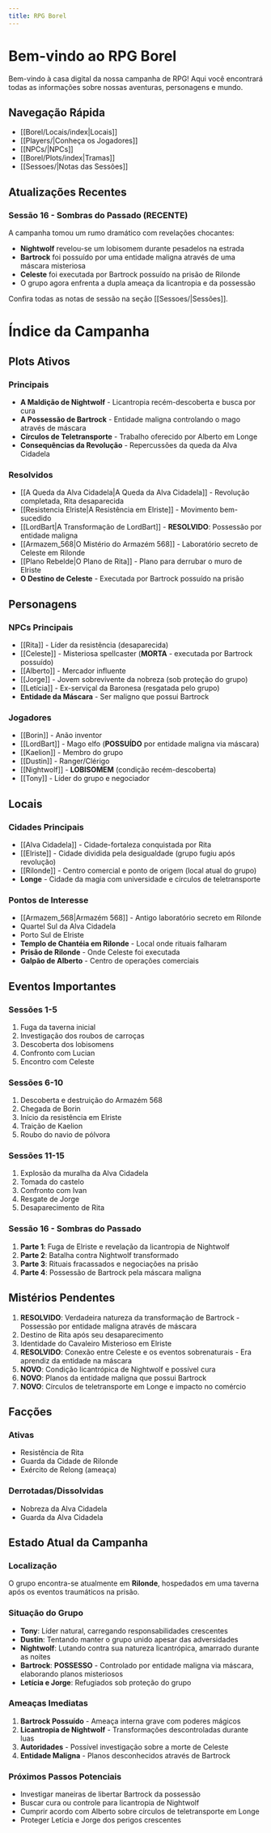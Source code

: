 ```yaml
---
title: RPG Borel
---
```


# Bem-vindo ao RPG Borel

Bem-vindo à casa digital da nossa campanha de RPG! Aqui você encontrará todas as informações sobre nossas aventuras, personagens e mundo.

## Navegação Rápida

- [[Borel/Locais/index|Locais]]
- [[Players/|Conheça os Jogadores]]
- [[NPCs/|NPCs]]
- [[Borel/Plots/index|Tramas]]
- [[Sessoes/|Notas das Sessões]]


## Atualizações Recentes

### Sessão 16 - Sombras do Passado (RECENTE)
A campanha tomou um rumo dramático com revelações chocantes:
- **Nightwolf** revelou-se um lobisomem durante pesadelos na estrada
- **Bartrock** foi possuído por uma entidade maligna através de uma máscara misteriosa
- **Celeste** foi executada por Bartrock possuído na prisão de Rilonde
- O grupo agora enfrenta a dupla ameaça da licantropia e da possessão

Confira todas as notas de sessão na seção [[Sessoes/|Sessões]].

# Índice da Campanha

## Plots Ativos

### Principais
- **A Maldição de Nightwolf** - Licantropia recém-descoberta e busca por cura
- **A Possessão de Bartrock** - Entidade maligna controlando o mago através de máscara
- **Círculos de Teletransporte** - Trabalho oferecido por Alberto em Longe
- **Consequências da Revolução** - Repercussões da queda da Alva Cidadela

### Resolvidos
- [[A Queda da Alva Cidadela|A Queda da Alva Cidadela]] - Revolução completada, Rita desaparecida
- [[Resistencia Elriste|A Resistência em Elriste]] - Movimento bem-sucedido
- [[LordBart|A Transformação de LordBart]] - **RESOLVIDO**: Possessão por entidade maligna
- [[Armazem_568|O Mistério do Armazém 568]] - Laboratório secreto de Celeste em Rilonde
- [[Plano Rebelde|O Plano de Rita]] - Plano para derrubar o muro de Elriste
- **O Destino de Celeste** - Executada por Bartrock possuído na prisão

## Personagens

### NPCs Principais
- [[Rita]] - Líder da resistência (desaparecida)
- [[Celeste]] - Misteriosa spellcaster (**MORTA** - executada por Bartrock possuído)
- [[Alberto]] - Mercador influente
- [[Jorge]] - Jovem sobrevivente da nobreza (sob proteção do grupo)
- [[Letícia]] - Ex-serviçal da Baronesa (resgatada pelo grupo)
- **Entidade da Máscara** - Ser maligno que possui Bartrock

### Jogadores
- [[Borin]] - Anão inventor
- [[LordBart]] - Mago elfo (**POSSUÍDO** por entidade maligna via máscara)
- [[Kaelion]] - Membro do grupo
- [[Dustin]] - Ranger/Clérigo
- [[Nightwolf]] - **LOBISOMEM** (condição recém-descoberta)
- [[Tony]] - Líder do grupo e negociador

## Locais

### Cidades Principais
- [[Alva Cidadela]] - Cidade-fortaleza conquistada por Rita
- [[Elriste]] - Cidade dividida pela desigualdade (grupo fugiu após revolução)
- [[Rilonde]] - Centro comercial e ponto de origem (local atual do grupo)
- **Longe** - Cidade da magia com universidade e círculos de teletransporte

### Pontos de Interesse
- [[Armazem_568|Armazém 568]] - Antigo laboratório secreto em Rilonde
- Quartel Sul da Alva Cidadela
- Porto Sul de Elriste
- **Templo de Chantéia em Rilonde** - Local onde rituais falharam
- **Prisão de Rilonde** - Onde Celeste foi executada
- **Galpão de Alberto** - Centro de operações comerciais

## Eventos Importantes

### Sessões 1-5
1. Fuga da taverna inicial
2. Investigação dos roubos de carroças
3. Descoberta dos lobisomens
4. Confronto com Lucian
5. Encontro com Celeste

### Sessões 6-10
1. Descoberta e destruição do Armazém 568
2. Chegada de Borin
3. Início da resistência em Elriste
4. Traição de Kaelion
5. Roubo do navio de pólvora

### Sessões 11-15
1. Explosão da muralha da Alva Cidadela
2. Tomada do castelo
3. Confronto com Ivan
4. Resgate de Jorge
5. Desaparecimento de Rita

### Sessão 16 - Sombras do Passado
1. **Parte 1**: Fuga de Elriste e revelação da licantropia de Nightwolf
2. **Parte 2**: Batalha contra Nightwolf transformado
3. **Parte 3**: Rituais fracassados e negociações na prisão
4. **Parte 4**: Possessão de Bartrock pela máscara maligna

## Mistérios Pendentes
1. **RESOLVIDO**: Verdadeira natureza da transformação de Bartrock - Possessão por entidade maligna através de máscara
2. Destino de Rita após seu desaparecimento
3. Identidade do Cavaleiro Misterioso em Elriste
4. **RESOLVIDO**: Conexão entre Celeste e os eventos sobrenaturais - Era aprendiz da entidade na máscara
5. **NOVO**: Condição licantrópica de Nightwolf e possível cura
6. **NOVO**: Planos da entidade maligna que possui Bartrock
7. **NOVO**: Círculos de teletransporte em Longe e impacto no comércio

## Facções

### Ativas
- Resistência de Rita
- Guarda da Cidade de Rilonde
- Exército de Relong (ameaça)

### Derrotadas/Dissolvidas
- Nobreza da Alva Cidadela
- Guarda da Alva Cidadela

## Estado Atual da Campanha

### Localização
O grupo encontra-se atualmente em **Rilonde**, hospedados em uma taverna após os eventos traumáticos na prisão.

### Situação do Grupo
- **Tony**: Líder natural, carregando responsabilidades crescentes
- **Dustin**: Tentando manter o grupo unido apesar das adversidades
- **Nightwolf**: Lutando contra sua natureza licantrópica, amarrado durante as noites
- **Bartrock**: **POSSESSO** - Controlado por entidade maligna via máscara, elaborando planos misteriosos
- **Letícia e Jorge**: Refugiados sob proteção do grupo

### Ameaças Imediatas
1. **Bartrock Possuído** - Ameaça interna grave com poderes mágicos
2. **Licantropia de Nightwolf** - Transformações descontroladas durante luas
3. **Autoridades** - Possível investigação sobre a morte de Celeste
4. **Entidade Maligna** - Planos desconhecidos através de Bartrock

### Próximos Passos Potenciais
- Investigar maneiras de libertar Bartrock da possessão
- Buscar cura ou controle para licantropia de Nightwolf
- Cumprir acordo com Alberto sobre círculos de teletransporte em Longe
- Proteger Letícia e Jorge dos perigos crescentes 